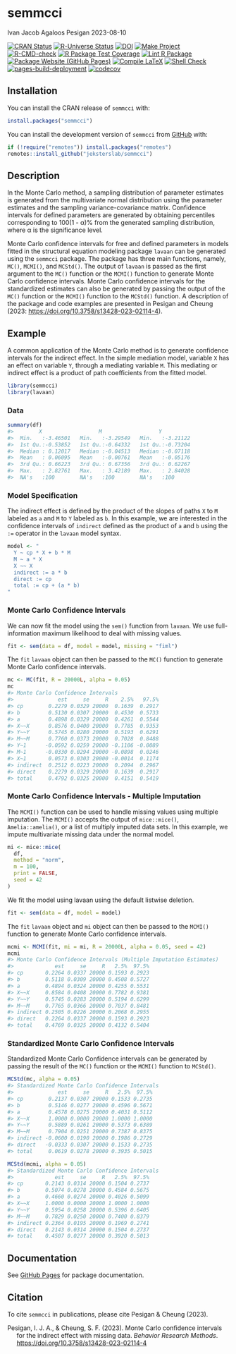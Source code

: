 semmcci
================
Ivan Jacob Agaloos Pesigan
2023-08-10

<!-- README.md is generated from .setup/readme/README.Rmd. Please edit that file -->
<!-- badges: start -->

[![CRAN
Status](https://www.r-pkg.org/badges/version/semmcci)](https://cran.r-project.org/package=semmcci)
[![R-Universe
Status](https://jeksterslab.r-universe.dev/badges/semmcci)](https://jeksterslab.r-universe.dev)
[![DOI](https://zenodo.org/badge/DOI/10.3758/s13428-023-02114-4.svg)](https://doi.org/10.3758/s13428-023-02114-4)
[![Make
Project](https://github.com/jeksterslab/semmcci/actions/workflows/make.yml/badge.svg)](https://github.com/jeksterslab/semmcci/actions/workflows/make.yml)
[![R-CMD-check](https://github.com/jeksterslab/semmcci/actions/workflows/check-full.yml/badge.svg)](https://github.com/jeksterslab/semmcci/actions/workflows/check-full.yml)
[![R Package Test
Coverage](https://github.com/jeksterslab/semmcci/actions/workflows/test-coverage.yml/badge.svg)](https://github.com/jeksterslab/semmcci/actions/workflows/test-coverage.yml)
[![Lint R
Package](https://github.com/jeksterslab/semmcci/actions/workflows/lint.yml/badge.svg)](https://github.com/jeksterslab/semmcci/actions/workflows/lint.yml)
[![Package Website (GitHub
Pages)](https://github.com/jeksterslab/semmcci/actions/workflows/pkgdown-gh-pages.yml/badge.svg)](https://github.com/jeksterslab/semmcci/actions/workflows/pkgdown-gh-pages.yml)
[![Compile
LaTeX](https://github.com/jeksterslab/semmcci/actions/workflows/latex.yml/badge.svg)](https://github.com/jeksterslab/semmcci/actions/workflows/latex.yml)
[![Shell
Check](https://github.com/jeksterslab/semmcci/actions/workflows/shellcheck.yml/badge.svg)](https://github.com/jeksterslab/semmcci/actions/workflows/shellcheck.yml)
[![pages-build-deployment](https://github.com/jeksterslab/semmcci/actions/workflows/pages/pages-build-deployment/badge.svg)](https://github.com/jeksterslab/semmcci/actions/workflows/pages/pages-build-deployment)
[![codecov](https://codecov.io/gh/jeksterslab/semmcci/branch/main/graph/badge.svg?token=KVLUET3DJ6)](https://codecov.io/gh/jeksterslab/semmcci)
<!-- badges: end -->

## Installation

You can install the CRAN release of `semmcci` with:

``` r
install.packages("semmcci")
```

You can install the development version of `semmcci` from
[GitHub](https://github.com/jeksterslab/semmcci) with:

``` r
if (!require("remotes")) install.packages("remotes")
remotes::install_github("jeksterslab/semmcci")
```

## Description

In the Monte Carlo method, a sampling distribution of parameter
estimates is generated from the multivariate normal distribution using
the parameter estimates and the sampling variance-covariance matrix.
Confidence intervals for defined parameters are generated by obtaining
percentiles corresponding to 100(1 - α)% from the generated sampling
distribution, where α is the significance level.

Monte Carlo confidence intervals for free and defined parameters in
models fitted in the structural equation modeling package `lavaan` can
be generated using the `semmcci` package. The package has three main
functions, namely, `MC()`, `MCMI()`, and `MCStd()`. The output of
`lavaan` is passed as the first argument to the `MC()` function or the
`MCMI()` function to generate Monte Carlo confidence intervals. Monte
Carlo confidence intervals for the standardized estimates can also be
generated by passing the output of the `MC()` function or the `MCMI()`
function to the `MCStd()` function. A description of the package and
code examples are presented in Pesigan and Cheung (2023:
<https://doi.org/10.3758/s13428-023-02114-4>).

## Example

A common application of the Monte Carlo method is to generate confidence
intervals for the indirect effect. In the simple mediation model,
variable `X` has an effect on variable `Y`, through a mediating variable
`M`. This mediating or indirect effect is a product of path coefficients
from the fitted model.

``` r
library(semmcci)
library(lavaan)
```

### Data

``` r
summary(df)
#>        X                  M                  Y           
#>  Min.   :-3.46501   Min.   :-3.29549   Min.   :-3.21122  
#>  1st Qu.:-0.53852   1st Qu.:-0.64332   1st Qu.:-0.73204  
#>  Median : 0.12017   Median :-0.04513   Median :-0.07118  
#>  Mean   : 0.06095   Mean   :-0.00761   Mean   :-0.05176  
#>  3rd Qu.: 0.66223   3rd Qu.: 0.67356   3rd Qu.: 0.62267  
#>  Max.   : 2.82761   Max.   : 3.42189   Max.   : 2.84028  
#>  NA's   :100        NA's   :100        NA's   :100
```

### Model Specification

The indirect effect is defined by the product of the slopes of paths `X`
to `M` labeled as `a` and `M` to `Y` labeled as `b`. In this example, we
are interested in the confidence intervals of `indirect` defined as the
product of `a` and `b` using the `:=` operator in the `lavaan` model
syntax.

``` r
model <- "
  Y ~ cp * X + b * M
  M ~ a * X
  X ~~ X
  indirect := a * b
  direct := cp
  total := cp + (a * b)
"
```

### Monte Carlo Confidence Intervals

We can now fit the model using the `sem()` function from `lavaan`. We
use full-information maximum likelihood to deal with missing values.

``` r
fit <- sem(data = df, model = model, missing = "fiml")
```

The `fit` `lavaan` object can then be passed to the `MC()` function to
generate Monte Carlo confidence intervals.

``` r
mc <- MC(fit, R = 20000L, alpha = 0.05)
mc
#> Monte Carlo Confidence Intervals
#>              est     se     R    2.5%   97.5%
#> cp        0.2279 0.0329 20000  0.1639  0.2917
#> b         0.5130 0.0307 20000  0.4530  0.5733
#> a         0.4898 0.0329 20000  0.4261  0.5544
#> X~~X      0.8576 0.0400 20000  0.7785  0.9353
#> Y~~Y      0.5745 0.0280 20000  0.5193  0.6291
#> M~~M      0.7760 0.0373 20000  0.7028  0.8488
#> Y~1      -0.0592 0.0259 20000 -0.1106 -0.0089
#> M~1      -0.0330 0.0294 20000 -0.0898  0.0246
#> X~1       0.0573 0.0303 20000 -0.0014  0.1174
#> indirect  0.2512 0.0223 20000  0.2094  0.2967
#> direct    0.2279 0.0329 20000  0.1639  0.2917
#> total     0.4792 0.0325 20000  0.4151  0.5419
```

### Monte Carlo Confidence Intervals - Multiple Imputation

The `MCMI()` function can be used to handle missing values using
multiple imputation. The `MCMI()` accepts the output of `mice::mice()`,
`Amelia::amelia()`, or a list of multiply imputed data sets. In this
example, we impute multivariate missing data under the normal model.

``` r
mi <- mice::mice(
  df,
  method = "norm",
  m = 100,
  print = FALSE,
  seed = 42
)
```

We fit the model using lavaan using the default listwise deletion.

``` r
fit <- sem(data = df, model = model)
```

The `fit` `lavaan` object and `mi` object can then be passed to the
`MCMI()` function to generate Monte Carlo confidence intervals.

``` r
mcmi <- MCMI(fit, mi = mi, R = 20000L, alpha = 0.05, seed = 42)
mcmi
#> Monte Carlo Confidence Intervals (Multiple Imputation Estimates)
#>             est     se     R   2.5%  97.5%
#> cp       0.2264 0.0337 20000 0.1593 0.2923
#> b        0.5118 0.0309 20000 0.4508 0.5727
#> a        0.4894 0.0324 20000 0.4255 0.5531
#> X~~X     0.8584 0.0408 20000 0.7782 0.9381
#> Y~~Y     0.5745 0.0283 20000 0.5194 0.6299
#> M~~M     0.7765 0.0366 20000 0.7037 0.8481
#> indirect 0.2505 0.0226 20000 0.2068 0.2955
#> direct   0.2264 0.0337 20000 0.1593 0.2923
#> total    0.4769 0.0325 20000 0.4132 0.5404
```

### Standardized Monte Carlo Confidence Intervals

Standardized Monte Carlo Confidence intervals can be generated by
passing the result of the `MC()` function or the `MCMI()` function to
`MCStd()`.

``` r
MCStd(mc, alpha = 0.05)
#> Standardized Monte Carlo Confidence Intervals
#>              est     se     R   2.5%  97.5%
#> cp        0.2137 0.0307 20000 0.1533 0.2735
#> b         0.5146 0.0277 20000 0.4596 0.5671
#> a         0.4578 0.0275 20000 0.4031 0.5112
#> X~~X      1.0000 0.0000 20000 1.0000 1.0000
#> Y~~Y      0.5889 0.0261 20000 0.5373 0.6389
#> M~~M      0.7904 0.0251 20000 0.7387 0.8375
#> indirect -0.0600 0.0190 20000 0.1986 0.2729
#> direct   -0.0333 0.0307 20000 0.1533 0.2735
#> total     0.0619 0.0278 20000 0.3935 0.5015
```

``` r
MCStd(mcmi, alpha = 0.05)
#> Standardized Monte Carlo Confidence Intervals
#>             est     se     R   2.5%  97.5%
#> cp       0.2143 0.0314 20000 0.1504 0.2737
#> b        0.5074 0.0278 20000 0.4584 0.5675
#> a        0.4660 0.0274 20000 0.4026 0.5099
#> X~~X     1.0000 0.0000 20000 1.0000 1.0000
#> Y~~Y     0.5954 0.0258 20000 0.5396 0.6405
#> M~~M     0.7829 0.0250 20000 0.7400 0.8379
#> indirect 0.2364 0.0195 20000 0.1969 0.2741
#> direct   0.2143 0.0314 20000 0.1504 0.2737
#> total    0.4507 0.0277 20000 0.3920 0.5013
```

## Documentation

See [GitHub Pages](https://jeksterslab.github.io/semmcci/index.html) for
package documentation.

## Citation

To cite `semmcci` in publications, please cite Pesigan & Cheung (2023).

<div id="refs" class="references csl-bib-body hanging-indent"
line-spacing="2">

<div id="ref-Pesigan-Cheung-2023" class="csl-entry">

Pesigan, I. J. A., & Cheung, S. F. (2023). Monte Carlo confidence
intervals for the indirect effect with missing data. *Behavior Research
Methods*. <https://doi.org/10.3758/s13428-023-02114-4>

</div>

</div>
